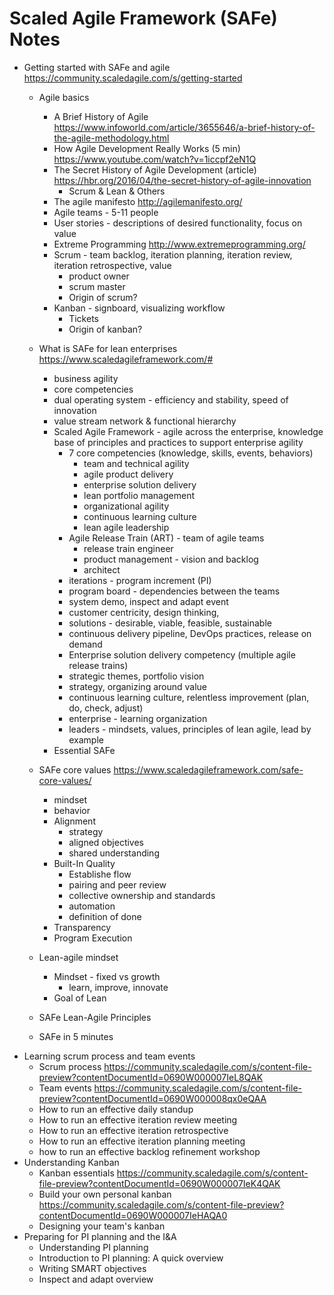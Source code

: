 # Scaled Agile Framework (SAFe) Notes

* Getting started with SAFe and agile https://community.scaledagile.com/s/getting-started 
  * Agile basics
    * A Brief History of Agile https://www.infoworld.com/article/3655646/a-brief-history-of-the-agile-methodology.html
    * How Agile Development Really Works (5 min) https://www.youtube.com/watch?v=1iccpf2eN1Q
    * The Secret History of Agile Development (article) https://hbr.org/2016/04/the-secret-history-of-agile-innovation
      * Scrum & Lean & Others 
    * The agile manifesto http://agilemanifesto.org/
    * Agile teams - 5-11 people
    * User stories - descriptions of desired functionality, focus on value
    * Extreme Programming http://www.extremeprogramming.org/
    * Scrum - team backlog, iteration planning, iteration review, iteration retrospective, value
      * product owner
      * scrum master
      * Origin of scrum?
    * Kanban - signboard, visualizing workflow
      * Tickets
      * Origin of kanban?
  * What is SAFe for lean enterprises https://www.scaledagileframework.com/#
    * business agility
    * core competencies
    * dual operating system - efficiency and stability, speed of innovation
    * value stream network & functional hierarchy
    * Scaled Agile Framework - agile across the enterprise, knowledge base of principles and practices to support enterprise agility
      * 7 core competencies (knowledge, skills, events, behaviors)
        * team and technical agility
        * agile product delivery
        * enterprise solution delivery
        * lean portfolio management
        * organizational agility
        * continuous learning culture
        * lean agile leadership
      * Agile Release Train (ART) - team of agile teams
        * release train engineer
        * product management - vision and backlog
        * architect
      * iterations - program increment (PI)
      * program board - dependencies between the teams
      * system demo, inspect and adapt event
      * customer centricity, design thinking, 
      * solutions - desirable, viable, feasible, sustainable
      * continuous delivery pipeline, DevOps practices, release on demand
      * Enterprise solution delivery competency (multiple agile release trains)
      * strategic themes, portfolio vision
      * strategy, organizing around value
      * continuous learning culture, relentless improvement (plan, do, check, adjust)
      * enterprise - learning organization
      * leaders - mindsets, values, principles of lean agile, lead by example
    * Essential SAFe
      
  * SAFe core values https://www.scaledagileframework.com/safe-core-values/
    * mindset
    * behavior
    * Alignment
      * strategy
      * aligned objectives
      * shared understanding
    * Built-In Quality
      * Establishe flow
      * pairing and peer review
      * collective ownership and standards
      * automation
      * definition of done
    * Transparency
    * Program Execution
  * Lean-agile mindset
    * Mindset - fixed vs growth
      * learn, improve, innovate
    * Goal of Lean
  * SAFe Lean-Agile Principles
  * SAFe in 5 minutes
* Learning scrum process and team events
  * Scrum process https://community.scaledagile.com/s/content-file-preview?contentDocumentId=0690W000007IeL8QAK
  * Team events https://community.scaledagile.com/s/content-file-preview?contentDocumentId=0690W000008qx0eQAA
  * How to run an effective daily standup
  * How to run an effective iteration review meeting
  * How to run an effective iteration retrospective
  * How to run an effective iteration planning meeting
  * how to run an effective backlog refinement workshop
* Understanding Kanban
  * Kanban essentials https://community.scaledagile.com/s/content-file-preview?contentDocumentId=0690W000007IeK4QAK
  * Build your own personal kanban https://community.scaledagile.com/s/content-file-preview?contentDocumentId=0690W000007IeHAQA0
  * Designing your team's kanban
* Preparing for PI planning and the I&A
  * Understanding PI planning
  * Introduction to PI planning: A quick overview 
  * Writing SMART objectives
  * Inspect and adapt overview
